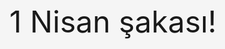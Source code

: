 <!DOCTYPE html>
<html lang="tr">
<head>
    <meta charset="UTF-8">
    <title>Emreden 1 Nisan Şakası :)</title>
    <style>
        body {
            display: flex;
            justify-content: center;
            align-items: center;
            height: 100vh;
            font-size: 3em;
            background-color: #f5f5f5;
        }
    </style>
</head>
<body>
    1 Nisan şakası!
</body>
</html>
